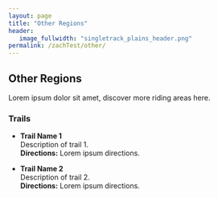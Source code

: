 ```yaml
---
layout: page
title: "Other Regions"
header:
   image_fullwidth: "singletrack_plains_header.png"
permalink: /zachTest/other/
---
```


## Other Regions

Lorem ipsum dolor sit amet, discover more riding areas here.

### Trails

- **Trail Name 1**  
  Description of trail 1.  
  **Directions:** Lorem ipsum directions.

- **Trail Name 2**  
  Description of trail 2.  
  **Directions:** Lorem ipsum directions.